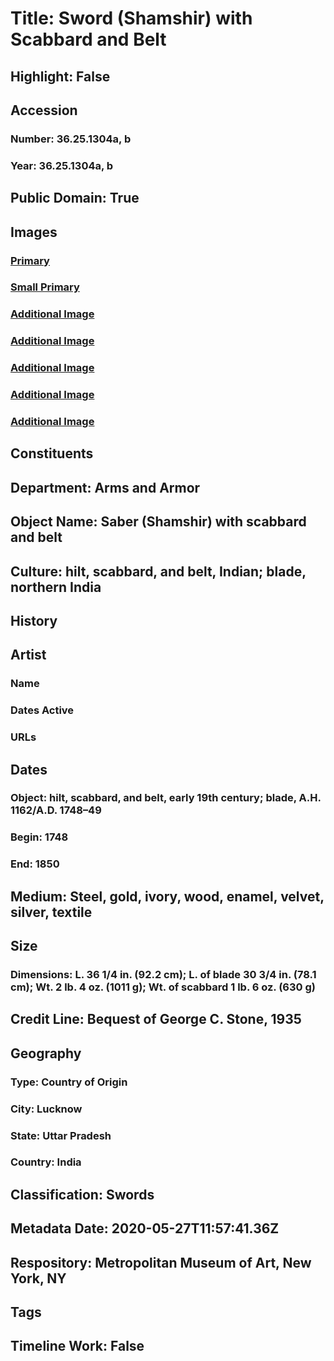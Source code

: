 # Title: Sword (Shamshir) with Scabbard and Belt
## Highlight: False
## Accession
### Number: 36.25.1304a, b
### Year: 36.25.1304a, b
## Public Domain: True
## Images
### [Primary](https://images.metmuseum.org/CRDImages/aa/original/DP160357.jpg)
### [Small Primary](https://images.metmuseum.org/CRDImages/aa/web-large/DP160357.jpg)
### [Additional Image](https://images.metmuseum.org/CRDImages/aa/original/DP169746.jpg)
### [Additional Image](https://images.metmuseum.org/CRDImages/aa/original/DP169747.jpg)
### [Additional Image](https://images.metmuseum.org/CRDImages/aa/original/DP160354.jpg)
### [Additional Image](https://images.metmuseum.org/CRDImages/aa/original/DP160355.jpg)
### [Additional Image](https://images.metmuseum.org/CRDImages/aa/original/DP160356.jpg)
## Constituents
## Department: Arms and Armor
## Object Name: Saber (Shamshir) with scabbard and belt
## Culture: hilt, scabbard, and belt, Indian; blade, northern India
## History
## Artist
### Name
### Dates Active
### URLs
## Dates
### Object: hilt, scabbard, and belt, early 19th century; blade, A.H. 1162/A.D. 1748–49
### Begin: 1748
### End: 1850
## Medium: Steel, gold, ivory, wood, enamel, velvet, silver, textile
## Size
### Dimensions: L. 36 1/4 in. (92.2 cm); L. of blade 30 3/4 in. (78.1 cm); Wt. 2 lb. 4 oz. (1011 g); Wt. of scabbard 1 lb. 6 oz. (630 g)
## Credit Line: Bequest of George C. Stone, 1935
## Geography
### Type: Country of Origin
### City: Lucknow
### State: Uttar Pradesh
### Country: India
## Classification: Swords
## Metadata Date: 2020-05-27T11:57:41.36Z
## Respository: Metropolitan Museum of Art, New York, NY
## Tags
## Timeline Work: False